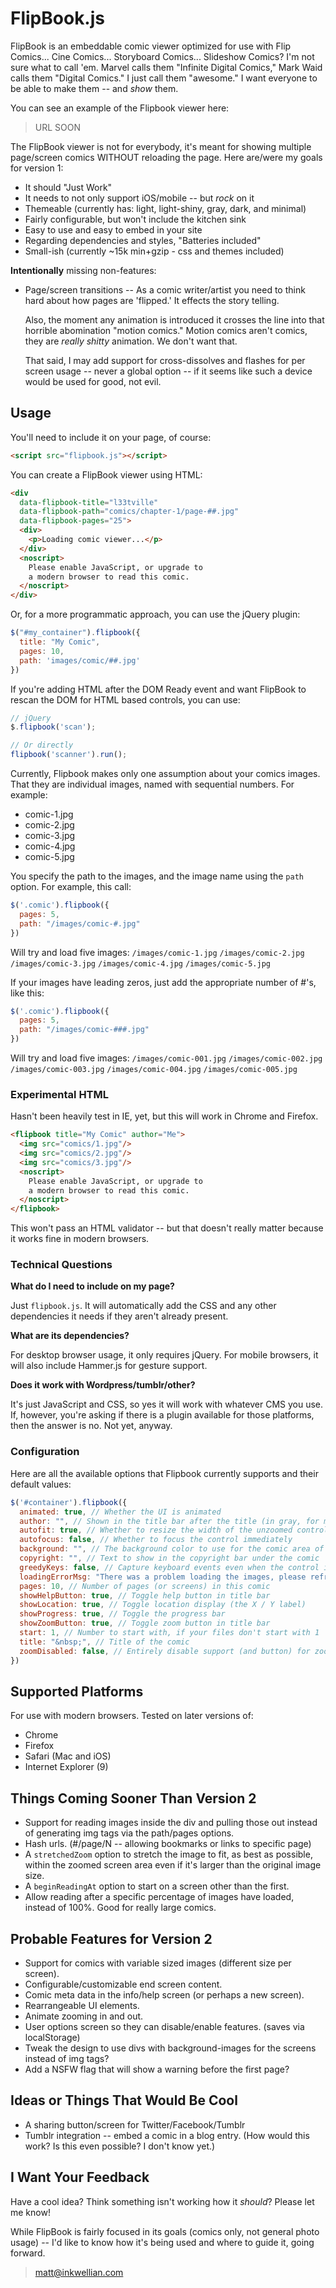 # FlipBook.js

FlipBook is an embeddable comic viewer optimized for use with Flip Comics... 
Cine Comics... Storyboard Comics... Slideshow Comics? I'm not sure what to call 
'em. Marvel calls them "Infinite Digital Comics," Mark Waid calls them "Digital
Comics." I just call them "awesome." I want everyone to be able to make them 
-- and *show* them.

You can see an example of the Flipbook viewer here:

> URL SOON

The FlipBook viewer is not for everybody, it's meant for showing multiple 
page/screen comics WITHOUT reloading the page. Here are/were my goals for version 1:

- It should "Just Work"
- It needs to not only support iOS/mobile -- but *rock* on it
- Themeable (currently has: light, light-shiny, gray, dark, and minimal)
- Fairly configurable, but won't include the kitchen sink
- Easy to use and easy to embed in your site
- Regarding dependencies and styles, "Batteries included"
- Small-ish (currently ~15k min+gzip - css and themes included)

**Intentionally** missing non-features:

-   Page/screen transitions -- As a comic writer/artist you need to think hard
    about how pages are 'flipped.' It effects the story telling.
   
    Also, the moment any animation is introduced it crosses the line into that
    horrible abomination "motion comics." Motion comics aren't comics, they are
    *really shitty* animation. We don't want that.
   
    That said, I may add support for cross-dissolves and flashes for per screen
    usage -- never a global option -- if it seems like such a device would be
    used for good, not evil.

## Usage

You'll need to include it on your page, of course:

```html
<script src="flipbook.js"></script>
```

You can create a FlipBook viewer using HTML:

```html
<div 
  data-flipbook-title="l33tville"
  data-flipbook-path="comics/chapter-1/page-##.jpg" 
  data-flipbook-pages="25">
  <div>
    <p>Loading comic viewer...</p>
  </div>
  <noscript>
    Please enable JavaScript, or upgrade to 
    a modern browser to read this comic.
  </noscript>
</div>
```

Or, for a more programmatic approach, you can use the jQuery plugin:

```javascript
$("#my_container").flipbook({
  title: "My Comic",
  pages: 10,
  path: 'images/comic/##.jpg'
})
```

If you're adding HTML after the DOM Ready event and want FlipBook to
rescan the DOM for HTML based controls, you can use:

```javascript
// jQuery
$.flipbook('scan');

// Or directly
flipbook('scanner').run();
```

Currently, Flipbook makes only one assumption about your comics images. That they
are individual images, named with sequential numbers. For example:

- comic-1.jpg
- comic-2.jpg
- comic-3.jpg
- comic-4.jpg
- comic-5.jpg

You specify the path to the images, and the image name using the `path` option.
For example, this call:

```javascript
$('.comic').flipbook({
  pages: 5,
  path: "/images/comic-#.jpg"
})
```

Will try and load five images: `/images/comic-1.jpg` `/images/comic-2.jpg`
`/images/comic-3.jpg` `/images/comic-4.jpg` `/images/comic-5.jpg`

If your images have leading zeros, just add the appropriate number of #'s, like this:

```javascript
$('.comic').flipbook({
  pages: 5,
  path: "/images/comic-###.jpg"
})
```

Will try and load five images: `/images/comic-001.jpg` `/images/comic-002.jpg`
`/images/comic-003.jpg` `/images/comic-004.jpg` `/images/comic-005.jpg`

### Experimental HTML

Hasn't been heavily test in IE, yet, but this will work in Chrome and Firefox.

```html
<flipbook title="My Comic" author="Me">
  <img src="comics/1.jpg"/>
  <img src="comics/2.jpg"/>
  <img src="comics/3.jpg"/>
  <noscript>
    Please enable JavaScript, or upgrade to 
    a modern browser to read this comic.
  </noscript>
</flipbook>
```

This won't pass an HTML validator -- but that doesn't really matter because it
works fine in modern browsers.


### Technical Questions

**What do I need to include on my page?**

Just `flipbook.js`. It will automatically add the CSS and any other dependencies
it needs if they aren't already present.

**What are its dependencies?**

For desktop browser usage, it only requires jQuery. For mobile browsers, it will
also include Hammer.js for gesture support.

**Does it work with Wordpress/tumblr/other?**

It's just JavaScript and CSS, so yes it will work with whatever CMS you use. If,
however, you're asking if there is a plugin available for those platforms, then
the answer is no. Not yet, anyway. 

### Configuration

Here are all the available options that Flipbook currently supports and their
default values:

```javascript
$('#container').flipbook({
  animated: true, // Whether the UI is animated
  author: "", // Shown in the title bar after the title (in gray, for most themes)
  autofit: true, // Whether to resize the width of the unzoomed control to the width of the comic
  autofocus: false, // Whether to focus the control immediately
  background: "", // The background color to use for the comic area of the control
  copyright: "", // Text to show in the copyright bar under the comic
  greedyKeys: false, // Capture keyboard events even when the control isn't focused
  loadingErrorMsg: "There was a problem loading the images, please refresh your browser." // Message to display if any of the images through an error while loading
  pages: 10, // Number of pages (or screens) in this comic
  showHelpButton: true, // Toggle help button in title bar
  showLocation: true, // Toggle location display (the X / Y label)
  showProgress: true, // Toggle the progress bar
  showZoomButton: true, // Toggle zoom button in title bar
  start: 1, // Number to start with, if your files don't start with 1
  title: "&nbsp;", // Title of the comic
  zoomDisabled: false, // Entirely disable support (and button) for zooming
})
```

## Supported Platforms

For use with modern browsers. Tested on later versions of:

- Chrome
- Firefox
- Safari (Mac and iOS)
- Internet Explorer (9)

## Things Coming Sooner Than Version 2

- Support for reading images inside the div and pulling those out instead of 
  generating img tags via the path/pages options.
- Hash urls. (#/page/N -- allowing bookmarks or links to specific page)
- A `stretchedZoom` option to stretch the image to fit, as best as possible,
  within the zoomed screen area even if it's larger than the original image
  size.
- A `beginReadingAt` option to start on a screen other than the first.
- Allow reading after a specific percentage of images have loaded, instead of
  100%. Good for really large comics.

## Probable Features for Version 2

- Support for comics with variable sized images (different size per screen).
- Configurable/customizable end screen content.
- Comic meta data in the info/help screen (or perhaps a new screen).
- Rearrangeable UI elements.
- Animate zooming in and out.
- User options screen so they can disable/enable features. (saves via
  localStorage) 
- Tweak the design to use divs with background-images for the screens instead
  of img tags?
- Add a NSFW flag that will show a warning before the first page?

## Ideas or Things That Would Be Cool

- A sharing button/screen for Twitter/Facebook/Tumblr
- Tumblr integration -- embed a comic in a blog entry. (How would this work?
  Is this even possible? I don't know yet.)


## I Want Your Feedback

Have a cool idea? Think something isn't working how it *should*? Please let me
know! 

While FlipBook is fairly focused in its goals (comics only, not general
photo usage) -- I'd like to know how it's being used and where to guide it,
going forward.

> [matt@inkwellian.com](matt@inkwellian.com)
